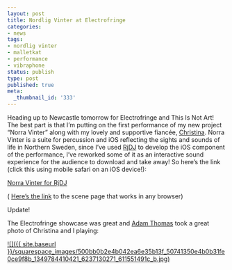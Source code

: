```yaml
---
layout: post
title: Nordlig Vinter at Electrofringe
categories:
- news
tags:
- nordlig vinter
- malletkat
- performance
- vibraphone
status: publish
type: post
published: true
meta:
  _thumbnail_id: '333'
---
```


Heading up to Newcastle tomorrow for Electrofringe and This Is Not Art! The best part is that I’m putting on the first performance of my new project “Norra Vinter” along with my lovely and supportive fiancée, 
[Christina](http://saturdaysspecimen.blogspot.com). Norra Vinter is a suite for percussion and iOS reflecting the sights and sounds of life in Northern Sweden, since I’ve used 
[RjDJ](http://rjdj.me) to develop the iOS component of the performance, I’ve reworked some of it as an interactive sound experience for the audience to download and take away! So here’s the link (click this using mobile safari on an iOS device!):

[Norra Vinter for RjDJ](rjdj://rjdj.me/sharescene/norra-vinter.rjz)

(
[Here’s the link](http://rjdj.me/sharescene/norra-vinter/) to the scene page that works in any browser)

Update!

The Electrofringe showcase was great and 
[Adam Thomas](http://www.flickr.com/photos/58053205@N06/) took a great photo of Christina and I playing:
  
      
[![]({{ site.baseurl }}/squarespace_images/500bb0b2e4b042ea6e35b13f_50741350e4b0b31fe0ce9f8b_1349784410421_6237130271_611551491c_b.jpg)](http://www.flickr.com/photos/58053205@N06/)
